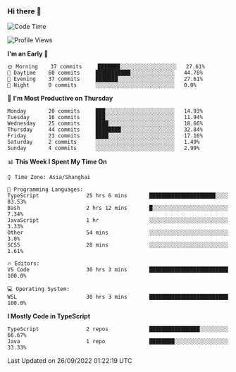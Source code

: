 ### Hi there 👋

<!--
**waynelwz/waynelwz** is a ✨ _special_ ✨ repository because its `README.md` (this file) appears on your GitHub profile.

Here are some ideas to get you started:

- 🔭 I’m currently working on ...
- 🌱 I’m currently learning ...
- 👯 I’m looking to collaborate on ...
- 🤔 I’m looking for help with ...
- 💬 Ask me about ...
- 📫 How to reach me: ...
- 😄 Pronouns: ...
- ⚡ Fun fact: ...
-->

<!--START_SECTION:waka-->
![Code Time](http://img.shields.io/badge/Code%20Time-492%20hrs%2025%20mins-blue)

![Profile Views](http://img.shields.io/badge/Profile%20Views-0-blue)

**I'm an Early 🐤** 

```text
🌞 Morning    37 commits     ███████░░░░░░░░░░░░░░░░░░   27.61% 
🌆 Daytime    60 commits     ███████████░░░░░░░░░░░░░░   44.78% 
🌃 Evening    37 commits     ███████░░░░░░░░░░░░░░░░░░   27.61% 
🌙 Night      0 commits      ░░░░░░░░░░░░░░░░░░░░░░░░░   0.0%

```
📅 **I'm Most Productive on Thursday** 

```text
Monday       20 commits     ███░░░░░░░░░░░░░░░░░░░░░░   14.93% 
Tuesday      16 commits     ███░░░░░░░░░░░░░░░░░░░░░░   11.94% 
Wednesday    25 commits     ████░░░░░░░░░░░░░░░░░░░░░   18.66% 
Thursday     44 commits     ████████░░░░░░░░░░░░░░░░░   32.84% 
Friday       23 commits     ████░░░░░░░░░░░░░░░░░░░░░   17.16% 
Saturday     2 commits      ░░░░░░░░░░░░░░░░░░░░░░░░░   1.49% 
Sunday       4 commits      ░░░░░░░░░░░░░░░░░░░░░░░░░   2.99%

```


📊 **This Week I Spent My Time On** 

```text
⌚︎ Time Zone: Asia/Shanghai

💬 Programming Languages: 
TypeScript               25 hrs 6 mins       █████████████████████░░░░   83.53% 
Bash                     2 hrs 12 mins       █░░░░░░░░░░░░░░░░░░░░░░░░   7.34% 
JavaScript               1 hr                ░░░░░░░░░░░░░░░░░░░░░░░░░   3.33% 
Other                    54 mins             ░░░░░░░░░░░░░░░░░░░░░░░░░   3.0% 
SCSS                     28 mins             ░░░░░░░░░░░░░░░░░░░░░░░░░   1.61%

🔥 Editors: 
VS Code                  30 hrs 3 mins       █████████████████████████   100.0%

💻 Operating System: 
WSL                      30 hrs 3 mins       █████████████████████████   100.0%

```

**I Mostly Code in TypeScript** 

```text
TypeScript               2 repos             ████████████████░░░░░░░░░   66.67% 
Java                     1 repo              ████████░░░░░░░░░░░░░░░░░   33.33%

```



 Last Updated on 26/09/2022 01:22:19 UTC
<!--END_SECTION:waka-->
